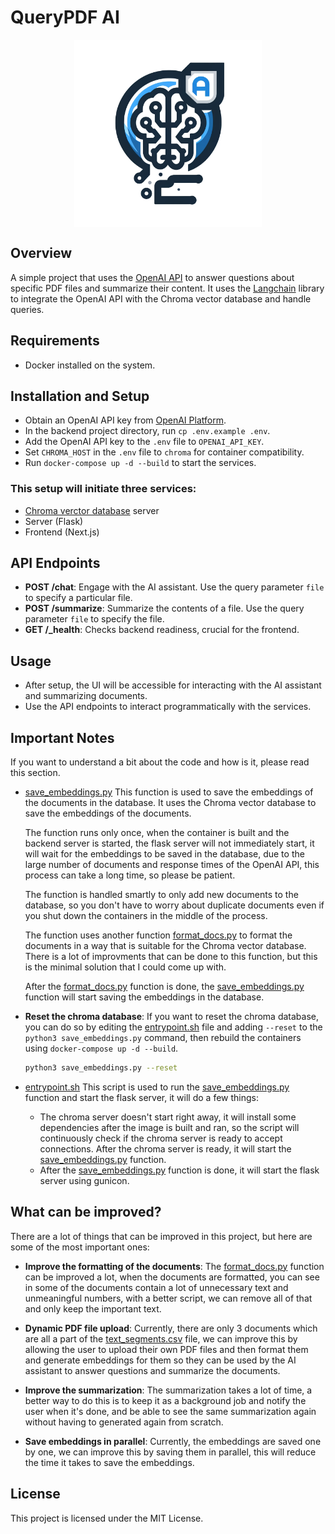 # QueryPDF AI

<p align="center">
 <img align="center" src="ui/public/logo.png" width="300" alt="QueryPDF AI">
</p>

## Overview

A simple project that uses the [OpenAI API](https://platform.openai.com/) to answer questions about specific PDF files and summarize their content. It uses the [Langchain](https://github.com/langchain-ai/langchain) library to integrate the OpenAI API with the Chroma vector database and handle queries.

## Requirements

- Docker installed on the system.

## Installation and Setup

- Obtain an OpenAI API key from [OpenAI Platform](https://platform.openai.com/).
- In the backend project directory, run `cp .env.example .env`.
- Add the OpenAI API key to the `.env` file to `OPENAI_API_KEY`.
- Set `CHROMA_HOST` in the `.env` file to `chroma` for container compatibility.
- Run `docker-compose up -d --build` to start the services.

### This setup will initiate three services:

- [Chroma verctor database](https://github.com/chroma-core/chroma) server
- Server (Flask)
- Frontend (Next.js)

## API Endpoints

- **POST /chat**: Engage with the AI assistant. Use the query parameter `file` to specify a particular file.
- **POST /summarize**: Summarize the contents of a file. Use the query parameter `file` to specify the file.
- **GET /\_health**: Checks backend readiness, crucial for the frontend.

## Usage

- After setup, the UI will be accessible for interacting with the AI assistant and summarizing documents.
- Use the API endpoints to interact programmatically with the services.

## Important Notes

If you want to understand a bit about the code and how is it, please read this section.

- [save_embeddings.py](/server/save_embeddings.py)
  This function is used to save the embeddings of the documents in the database. It uses the Chroma vector database to save the embeddings of the documents.

  The function runs only once, when the container is built and the backend server is started, the flask server will not immediately start, it will wait for the embeddings to be saved in the database, due to the large number of documents and response times of the OpenAI API, this process can take a long time, so please be patient.

  The function is handled smartly to only add new documents to the database, so you don't have to worry about duplicate documents even if you shut down the containers in the middle of the process.

  The function uses another function [format_docs.py](/server/data/format_docs.py) to format the documents in a way that is suitable for the Chroma vector database. There is a lot of improvments that can be done to this function, but this is the minimal solution that I could come up with.

  After the [format_docs.py](/server/data/format_docs.py) function is done, the [save_embeddings.py](/server/save_embeddings.py) function will start saving the embeddings in the database.

- **Reset the chroma database**: If you want to reset the chroma database, you can do so by editing the [entrypoint.sh](/server/entrypoint.sh) file and adding `--reset` to the `python3 save_embeddings.py` command, then rebuild the containers using `docker-compose up -d --build`.

  ```bash
  python3 save_embeddings.py --reset
  ```

- [entrypoint.sh](/server/entrypoint.sh)
  This script is used to run the [save_embeddings.py](/server/save_embeddings.py) function and start the flask server, it will do a few things:
  - The chroma server doesn't start right away, it will install some dependencies after the image is built and ran, so the script will continuously check if the chroma server is ready to accept connections. After the chroma server is ready, it will start the [save_embeddings.py](/server/save_embeddings.py) function.
  - After the [save_embeddings.py](/server/save_embeddings.py) function is done, it will start the flask server using gunicon.

## What can be improved?

There are a lot of things that can be improved in this project, but here are some of the most important ones:

- **Improve the formatting of the documents**: The [format_docs.py](/server/data/format_docs.py) function can be improved a lot, when the documents are formatted, you can see in some of the documents contain a lot of unnecessary text and unmeaningful numbers, with a better script, we can remove all of that and only keep the important text.

- **Dynamic PDF file upload**: Currently, there are only 3 documents which are all a part of the [text_segments.csv](/server/data/text_segments.csv) file, we can improve this by allowing the user to upload their own PDF files and then format them and generate embeddings for them so they can be used by the AI assistant to answer questions and summarize the documents.

- **Improve the summarization**: The summarization takes a lot of time, a better way to do this is to keep it as a background job and notify the user when it's done, and be able to see the same summarization again without having to generated again from scratch.

- **Save embeddings in parallel**: Currently, the embeddings are saved one by one, we can improve this by saving them in parallel, this will reduce the time it takes to save the embeddings.

## License

This project is licensed under the MIT License.
